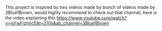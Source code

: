 This project is inspired by two videos made by bunch of videos made by 3Blue1Brown, would highly recommend to check out that channel,
here is the video explaining this https://www.youtube.com/watch?v=jsYwFizhncE&t=210s&ab_channel=3Blue1Brown
